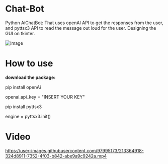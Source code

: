# Chat-Bot
Python AiChatBot: That uses openAI API to get the responses from the user, and pyttsx3 API to read the message out loud for the user. Designing the GUI on tkinter.

![image](https://user-images.githubusercontent.com/97995173/213363400-9bc54a25-b9eb-4004-9306-3625e4af18c7.png)

# How to use
**download the package:**

pip install openAi

openai.api_key = "INSERT YOUR KEY"

pip install pyttsx3

engine = pyttsx3.init()

# Video

https://user-images.githubusercontent.com/97995173/213364918-324d8911-7352-4f03-b842-abe9a9c9242a.mp4



